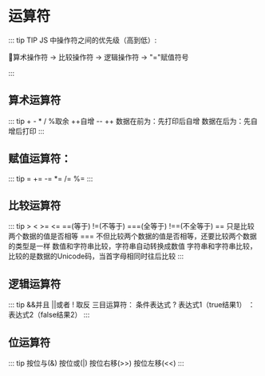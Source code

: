 # 运算符

::: tip TIP
JS 中操作符之间的优先级（高到低）:

算术操作符 → 比较操作符 → 逻辑操作符 → "="赋值符号


:::

## 算术运算符
::: tip
    +  -  *  /  %取余  ++自增  --
    ++  数据在前为：先打印后自增 数据在后为：先自增后打印
:::

## 赋值运算符：
::: tip
    =  +=  -=  *=  /=  %=
:::

## 比较运算符
::: tip
    >  <  >=  <=  ==(等于)  !=(不等于)  ===(全等于)  !==(不全等于)
    ==  只是比较两个数据的值是否相等
    === 不但比较两个数据的值是否相等，还要比较两个数据的类型是一样
    数值和字符串比较，字符串自动转换成数值
    字符串和字符串比较，比较的是数据的Unicode码，当首字母相同时往后比较
:::

## 逻辑运算符
::: tip
    &&并且  ||或者  ! 取反
    三目运算符：
    条件表达式 ? 表达式1（true结果1） ：表达式2（false结果2）
:::

## 位运算符
::: tip
    按位与(&) 按位或(|) 按位右移(>>) 按位左移(<<)
:::
